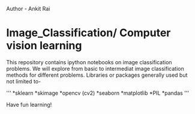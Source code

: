 Author - Ankit Rai
# Image_Classification/ Computer vision learning
This repository contains ipython notebooks on image classification problems.
We will explore from basic to intermediat image classification methods for different problems.
Libraries or packages generally used but not limited to-

'''
*sklearn
*skimage
*opencv (cv2)
*seaborn
*matplotlib
*PIL 
*pandas
'''

Have fun learning!

